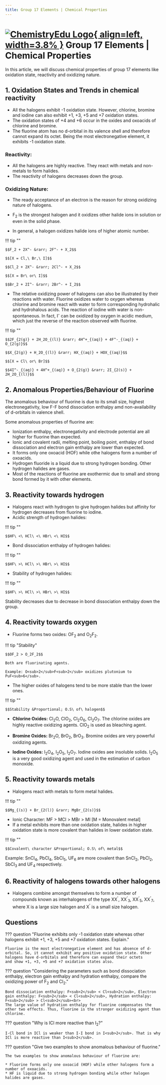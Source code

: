 ```yaml
---
title: Group 17 Elements | Chemical Properties
---
```


# [![ChemistryEdu Logo](../../../images/favicon.svg){ align=left, width=3.8% }](../../../index.md)  Group 17 Elements | Chemical Properties

In this article, we will discuss chemical properties of group 17 elements like oxidation state, reactivity and oxidizing nature.

## 1. Oxidation States and Trends in chemical reactivity

* All the halogens exhibit -1 oxidation state. However, chlorine, bromine and iodine can also exhibit +1, +3, +5 and +7 oxidation states.
* The oxidation states of +4 and +6 occur in the oxides and oxoacids of chlorine and bromine.
* The fluorine atom has no d-orbital in its valence shell and therefore cannot expand its octet. Being the most electronegative element, it exhibits -1 oxidation state.

### Reactivity:

* All the halogens are highly reactive. They react with metals and non-metals to form halides.
* The reactivity of halogens decreases down the group.

### Oxidizing Nature:

* The ready acceptance of an electron is the reason for strong oxidizing nature of halogens.
* F<sub>2</sub> is the strongest halogen and it oxidizes other halide ions in solution or even in the solid phase.

* In general, a halogen oxidizes halide ions of higher atomic number.

!!! tip ""

    $$F_2 + 2X^- &rarr; 2F^- + X_2$$

    $$[X = Cl,\ Br,\ I]$$

    $$Cl_2 + 2X^- &rarr; 2Cl^- + X_2$$

    $$[X = Br\ or\ I]$$

    $$Br_2 + 2I^- &rarr; 2Br^- + I_2$$

* The relative oxidizing power of halogens can also be illustrated by their reactions with water. Fluorine oxidizes water to oxygen whereas chlorine and bromine react with water to form corresponding hydrohalic and
  hydrohalous acids. The reaction of iodine with water is non-spontaneous. In fact, I<sup>-</sup> can be oxidized by oxygen in acidic medium, which just the reverse of the reaction observed with fluorine.

!!! tip ""

    $$2F_{2(g)} + 2H_2O_{(l)} &rarr; 4H^+_{(aq)} + 4F^-_{(aq)} + O_{2(g)}$$

    $$X_{2(g)} + H_2O_{(l)} &rarr; HX_{(aq)} + HOX_{(aq)}$$

    $$[X = Cl\ or\ Br]$$

    $$4I^-_{(aq)} + 4H^+_{(aq)} + O_{2(g)} &rarr; 2I_{2(s)} + 2H_2O_{(l)}$$

## 2. Anomalous Properties/Behaviour of Fluorine

The anomalous behaviour of fluorine is due to its small size, highest electronegativity, low F-F bond dissociation enthalpy amd non-availability of d-orbitals in valence shell.

Some anomalous properties of fluorine are:

* Ionization enthalpy, electronegativity and electrode potential are all higher for fluorine than expected.
* Ionic and covalent radii, melting point, boiling point, enthalpy of bond dissociation and electron gain enthalpy are lower than expected.
* It forms only one oxoacid (HOF) while othe halogens form a number of oxoacids.
* Hydrogen fluoride is a liquid due to strong hydrogen bonding. Other hydrogen halides are gases.
* Most of the reactions of fluorine are exothermic due to small and strong bond formed by it with other elements.

## 3. Reactivity towards hydrogen

* Halogens react with hydrogen to give hydrogen halides but affinity for hydrogen decreases from fluorine to iodine.
* Acidic strength of hydrogen halides:

!!! tip ""

    $$HF\ <\ HCl\ <\ HBr\ <\ HI$$


* Bond dissociation enthalpy of hydrogen halides:

!!! tip ""

    $$HF\ >\ HCl\ >\ HBr\ >\ HI$$

* Stability of hydrogen halides:

!!! tip ""

    $$HF\ >\ HCl\ >\ HBr\ >\ HI$$

Stability decreases due to decrease in bond dissociation enthalpy down the group.

## 4. Reactivity towards oxygen

* Fluorine forms two oxides: OF<sub>2</sub> and O<sub>2</sub>F<sub>2</sub>.

!!! tip "Stability"

    $$OF_2 > O_2F_2$$

    Both are fluorinating agents.

    Example: O<sub>2</sub>F<sub>2</sub> oxidizes plutonium to PuF<sub>6</sub>.

* The higher oxides of halogens tend to be more stable than the lower ones.

!!! tip ""

    $$Stability &Proportional; O.S\ of\ halogen$$

* **Chlorine Oxides:** Cl<sub>2</sub>O, ClO<sub>2</sub>, Cl<sub>2</sub>O<sub>6</sub>, Cl<sub>2</sub>O<sub>7</sub>. The chlorine oxides are highly reactive oxidizing agents. ClO<sub>2</sub> is used as bleaching agent.

* **Bromine Oxides:** Br<sub>2</sub>O, BrO<sub>2</sub>, BrO<sub>3</sub>. Bromine oxides are very powerful oxidizing agents.

* **Iodine Oxides:** I<sub>2</sub>O<sub>4</sub>, I<sub>2</sub>O<sub>5</sub>, I<sub>2</sub>O<sub>7</sub>. Iodine oxides aee insoluble solids. I<sub>2</sub>O<sub>5</sub> is a very good oxidizing agent and used in the estimation of carbon monoxide.

## 5. Reactivity towards metals

* Halogens react with metals to form metal halides.

!!! tip ""

    $$Mg_{(s)} + Br_{2(l)} &rarr; MgBr_{2(s)}$$

* Ionic Character: MF > MCl > MBr > MI [M = Monovalent metal]
* If a metal exhibits more than one oxidation state, halides in higher oxidation state is more covalent than halides in lower oxidation state.

!!! tip ""

    $$Covalent\ character &Proportional; O.S\ of\ metal$$

Example: SnCl<sub>4</sub>, PbCl<sub>4</sub>, SbCl<sub>5</sub>, UF<sub>6</sub> are more covalent than SnCl<sub>2</sub>, PbCl<sub>2</sub>, SbCl<sub>3</sub> and UF<sub>4</sub> respectively.

## 6. Reactivity of halogens towards other halogens

* Halogens combine amongst themselves to form a number of compounds known as interhalogens of the type XX<sup>'</sup>, XX<sup>'</sup><sub>3</sub>, XX<sup>'</sup><sub>5</sub>, XX<sup>'</sup><sub>7</sub>, where X is a large
  size halogen and X<sup>'</sup> is a small size halogen.

## Questions

??? question "Fluorine exhibits only -1 oxidation state whereas other halogens exhibit +1, +3, +5 and +7 oxidation states. Explain."

    Fluorine is the most electronegative element and has absence of d-orbital. So, it cannot exhibit any positive oxidation state. Other halogens have d-orbitals and therefore can expand their octets
    and show +1, +3, +5 and +7 oxidation states also.

??? question "Considering the parameters such as bond dissociation enthalpy, electron gain enthalpy and hydration enthalpy, compare the oxidizing power of F<sub>2</sub> and Cl<sub>2</sub>."

    Bond dissociation enthalpy: F<sub>2</sub> < Cl<sub>2</sub>, Electron gain enthalpy: F<sub>2</sub> < Cl<sub>2</sub>, Hydration enthalpy: F<sub>2</sub> > Cl<sub>2</sub><br>
    The large value of hydration enthalpy for fluorine compensates the other two effects. Thus, fluorine is the stronger oxidizing agent than chlorine.

??? question "Why is ICl more reactive than I<sub>2</sub>?"

    I-Cl bond in ICl is weaker than I-I bond in I<sub>2</sub>. That is why ICl is more reactive than I<sub>2</sub>.

??? question "Give two examples to show anomalous behaviour of fluorine."

    The two examples to show anomalous behaviour of fluorine are:

    * Fluorine forms only one oxoacid (HOF) while other halogens form a number of oxoacids.
    * HF is liquid due to strong hydrogen bonding while other halogen halides are gases.
